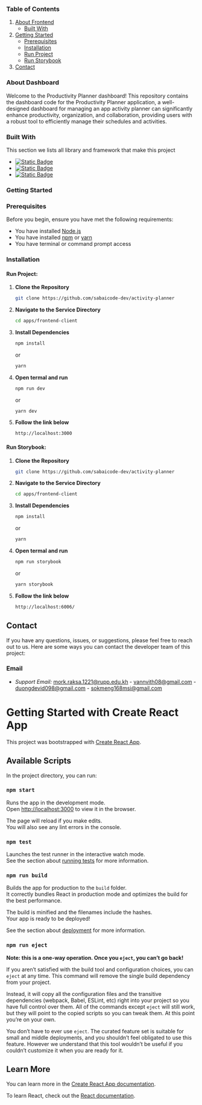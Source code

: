 ### Table of Contents

1. [About Frontend](#about-the-service)
    - [Built With](#built-with)
2. [Getting Started](#getting-started)
    - [Prerequisites](#prerequisites)
    - [Installation](#installation)
    - [Run Project](#run-roject)
    - [Run Storybook](#run-storybook)
3. [Contact](#contact)

<!-- ABOUT THE PROJECT -->
### About Dashboard

Welcome to the Productivity Planner dashboard! This repository contains the dashboard code for the Productivity Planner application, a well-designed dashboard for managing an app activity planner can significantly enhance productivity, organization, and collaboration, providing users with a robust tool to efficiently manage their schedules and activities.
### Built With

This section we lists all library and framework that make this project

* [![Static Badge](https://img.shields.io/badge/Next.js-000000?style=for-the-badge&logo=next.js&logoColor=fff&color=000000)](https://nextjs.org/)
* [![Static Badge](https://img.shields.io/badge/TailwindCSS-38B2AC?style=for-the-badge&logo=tailwindcss&logoColor=fff&color=38B2AC)](https://tailwindcss.com/)
* [![Static Badge](https://img.shields.io/badge/Storybook-FF4785?style=for-the-badge&logo=storybook&logoColor=fff&color=FF4785)](https://storybook.js.org/)



### Getting Started


### Prerequisites
Before you begin, ensure you have met the following requirements:
- You have installed [Node.js](https://nodejs.org/)
- You have installed [npm](https://www.npmjs.com/get-npm)  or [yarn](https://yarnpkg.com/)
- You have terminal or command prompt access

### Installation

#### Run Project:

1. **Clone the Repository**
    ```sh
    git clone https://github.com/sabaicode-dev/activity-planner
    ```
2. **Navigate to the Service Directory**
    ```sh
    cd apps/frontend-client
    ```
3. **Install Dependencies**
    ```sh
    npm install
    ```
    or
    ```sh
    yarn
4. **Open termal and run**
    ```sh
    npm run dev
    ```
    or
    ```sh
    yarn dev

5. **Follow the link below**
    ```sh
    http://localhost:3000
    ```

#### Run Storybook:
1. **Clone the Repository**
    ```sh
    git clone https://github.com/sabaicode-dev/activity-planner
    ```
2. **Navigate to the Service Directory**
    ```sh
   cd apps/frontend-client
    ```
3. **Install Dependencies**
    ```sh
    npm install
    ```
    or
    ```sh
    yarn
4. **Open termal and run**
    ```sh
    npm run storybook
    ```
    or
    ```sh
    yarn storybook

5. **Follow the link below**
    ```sh
    http://localhost:6006/
    ```

## Contact

If you have any questions, issues, or suggestions, please feel free to reach out to us. Here are some ways you can contact the developer team of this project:

### Email
- *Support Email:* [mork.raksa.1221@rupp.edu.kh](mork.raksa.1221@rupp.edu.kh) - [vannvith08@gmail.com](vannvith08@gmail.com) - [duongdevid098@gmail.com](duongdevid098@gmail.com) - [sokmeng168msi@gmail.com](sokmeng168msi@gmail.com)


# Getting Started with Create React App

This project was bootstrapped with [Create React App](https://github.com/facebook/create-react-app).

## Available Scripts

In the project directory, you can run:

### `npm start`

Runs the app in the development mode.\
Open [http://localhost:3000](http://localhost:3000) to view it in the browser.

The page will reload if you make edits.\
You will also see any lint errors in the console.

### `npm test`

Launches the test runner in the interactive watch mode.\
See the section about [running tests](https://facebook.github.io/create-react-app/docs/running-tests) for more information.

### `npm run build`

Builds the app for production to the `build` folder.\
It correctly bundles React in production mode and optimizes the build for the best performance.

The build is minified and the filenames include the hashes.\
Your app is ready to be deployed!

See the section about [deployment](https://facebook.github.io/create-react-app/docs/deployment) for more information.

### `npm run eject`

**Note: this is a one-way operation. Once you `eject`, you can’t go back!**

If you aren’t satisfied with the build tool and configuration choices, you can `eject` at any time. This command will remove the single build dependency from your project.

Instead, it will copy all the configuration files and the transitive dependencies (webpack, Babel, ESLint, etc) right into your project so you have full control over them. All of the commands except `eject` will still work, but they will point to the copied scripts so you can tweak them. At this point you’re on your own.

You don’t have to ever use `eject`. The curated feature set is suitable for small and middle deployments, and you shouldn’t feel obligated to use this feature. However we understand that this tool wouldn’t be useful if you couldn’t customize it when you are ready for it.

## Learn More

You can learn more in the [Create React App documentation](https://facebook.github.io/create-react-app/docs/getting-started).

To learn React, check out the [React documentation](https://reactjs.org/).

